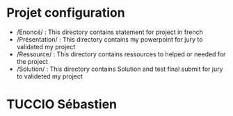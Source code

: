# Projet configuration
- /Enoncé/ :
	This directory contains statement for project in french
- /Présentation/ :
	This directory contains my powerpoint for jury to validated my project
- /Ressource/ :
	This directory contains ressources to helped or needed for the project
- /Solution/ :
	This directory contains Solution and test final submit for jury to valideted my project
	
# TUCCIO Sébastien